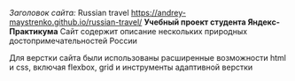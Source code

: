 *Заголовок сайта:*
Russian travel https://andrey-maystrenko.github.io/russian-travel/
**Учебный проект студента Яндекс-Практикума**
Сайт содержит описание нескольких природных достопримечательностей России

Для верстки сайта были использованы расширенные возможности html и css, включая flexbox, grid и инструменты адаптивной верстки
